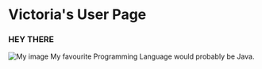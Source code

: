 # Victoria's User Page
### HEY THERE
![My image](https://github.com/vedeeva/vedeeva.github.io/img/IMG_0524.jpeg)
My favourite Programming Language would probably be Java.
